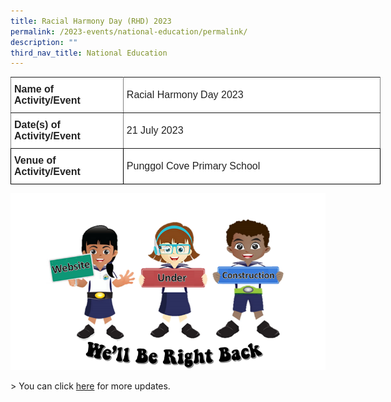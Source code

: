 ```yaml
---
title: Racial Harmony Day (RHD) 2023
permalink: /2023-events/national-education/permalink/
description: ""
third_nav_title: National Education
---
```

<style type="text/css">
.tg  {border-collapse:collapse;border-spacing:0;margin:0px auto;}
.tg td{border-color:black;border-style:solid;border-width:1px;font-family:Arial, sans-serif;font-size:14px;
  overflow:hidden;padding:10px 5px;word-break:normal;}
.tg th{border-color:black;border-style:solid;border-width:1px;font-family:Arial, sans-serif;font-size:14px;
  font-weight:normal;overflow:hidden;padding:10px 5px;word-break:normal;}
.tg .tg-kdpx{background-color:#FFF;border-color:inherit;color:#222;font-size:16px;text-align:left;vertical-align:middle}
.tg .tg-x4x2{background-color:#FFF;border-color:inherit;color:#222;font-size:16px;font-weight:bold;text-align:left;
  vertical-align:middle}
.tg .tg-3etx{background-color:#FFF;color:#222;font-size:16px;font-weight:bold;text-align:left;vertical-align:middle}
.tg .tg-qtsq{background-color:#FFF;color:#222;font-size:16px;text-align:left;vertical-align:middle}
</style>
<table class="tg" style="undefined;table-layout: fixed; width: 592px">
<colgroup>
<col style="width: 180px">
<col style="width: 412px">
</colgroup>
<tbody>
  <tr>
    <td class="tg-x4x2">Name of Activity/Event</td>
    <td class="tg-kdpx">Racial Harmony Day 2023</td>
  </tr>
   <tr>
    <td class="tg-x4x2">Date(s) of Activity/Event</td>
    <td class="tg-kdpx">21 July 2023</td>
  </tr>
  <tr>
    <td class="tg-3etx">Venue of Activity/Event</td>
    <td class="tg-qtsq">Punggol Cove Primary School</td>
  </tr>
</tbody>
</table>

![](/images/website%20under%20construction.png)

&gt; You can click <a target="_blank" href="https://www.facebook.com/people/Punggol-Cove-Primary-School/100063501596910/?hc_ref=ARRkZQlLeu4nnOTgU76sX16xkKUaukz56sz1ZU9W93_YrYX4S-LnQ3hyAmkCSFivAR8&amp;fref=nf&amp;__xts__[0]=68.ARBxJDSQQxUlpCJE5aAezjY9pzF1ttYBtCsMUqAzSrumUiHKRYPzn5SluhMdvoA14ng0ooYz0vtMwqy3YfDJYfPv6S83A0X6vd4J60j5vMJ7U5y0dv01bPTd9RvVqlPVoTh0lHFCvMtmkMr9aFhIPoZt3z5YQw5AHNL8RkkEy3tdcgMOuFVI24QYDig9-hCl5PGpUYS3Um2h61P1dFQDyYsc1BVpUXU58vzjcgzqJbyXiIOOrCg8hdfZv7i6HJIj3K7BNE05_BdtHOt6-3v_s0gQD-W0AKg81UceQ0CVN9_fj0QE7v8"> here</a> for more updates. 
